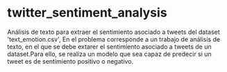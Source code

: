 # twitter_sentiment_analysis
Análisis de texto para extraer el sentimiento asociado a tweets del dataset 'text_emotion.csv',
En el problema corresponde a un trabajo de análisis de texto, en el que se debe extarer el sentimiento asociado a 
tweets de un dataset.Para ello, se realiza un modelo que sea capaz de predecir si un tweet es de sentimiento positivo
o negativo.
